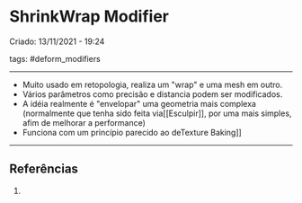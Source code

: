 # ShrinkWrap Modifier
Criado: 13/11/2021 - 19:24

tags: #deform_modifiers 

---

- Muito usado em retopologia, realiza um "wrap" e uma mesh em outro.
- Vários parâmetros como precisão e distancia podem ser modificados.
- A idéia realmente é "envelopar" uma geometria mais complexa (normalmente que tenha sido feita via[[Esculpir]], por uma mais simples, afim de melhorar a performance)
- Funciona com um princípio parecido ao deTexture Baking]]

---
## Referências
1. 